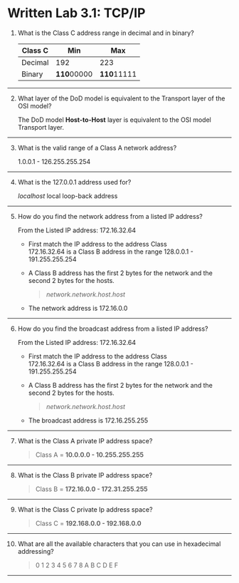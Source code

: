 # Written Lab 3.1: TCP/IP

1. What is the Class C address range in decimal and in binary?

    |Class C|Min|Max|
    |-|-|-|
    |Decimal|192|223|
    |Binary|**110**00000|**110**11111|
---

2. What layer of the DoD model is equivalent to the Transport layer of the OSI model?

    The DoD model **Host-to-Host** layer is equivalent to the OSI model Transport layer.  
---   

3. What is the valid range of a Class A network address?

    1.0.0.1 - 126.255.255.254
---

4. What is the 127.0.0.1 address used for?

    *localhost* local loop-back address
---

5. How do you find the network address from a listed IP address?

    From the Listed IP address:  172.16.32.64  
    - First match the IP address to the address Class  
        172.16.32.64 is a Class B address in the range 128.0.0.1 - 191.255.255.254  
    - A Class B address has the first 2 bytes for the network and the second 2 bytes for the hosts.

        >    *network.network.host.host*  

    - The network address is 172.16.0.0
---

6. How do you find the broadcast address from a listed IP address?

    From the Listed IP address:  172.16.32.64  
    - First match the IP address to the address Class  
        172.16.32.64 is a Class B address in the range 128.0.0.1 - 191.255.255.254  
    - A Class B address has the first 2 bytes for the network and the second 2 bytes for the hosts.

        >    *network.network.host.host*  

    - The broadcast address is 172.16.255.255
---

7. What is the Class A private IP address space?

    > Class A = **10.0.0.0 - 10.255.255.255**
---

8. What is the Class B private IP address space?

    > Class B = **172.16.0.0 - 172.31.255.255**
---

9. What is the Class C private Ip address space?

    > Class C = **192.168.0.0 - 192.168.0.0**
---

10. What are all the available characters that you can use in hexadecimal addressing?

    > 0 1 2 3 4 5 6 7 8 A B C D E F
---


